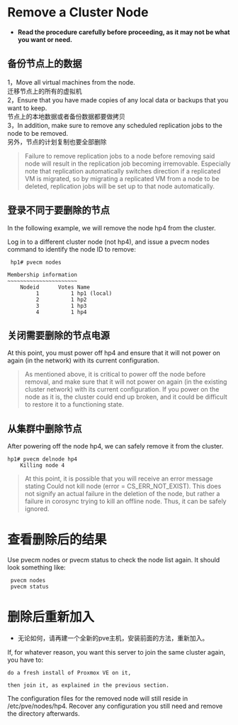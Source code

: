 #  Remove a Cluster Node 
- **Read the procedure carefully before proceeding, as it may not be what you want or need.**

  
## 备份节点上的数据
1，Move all virtual machines from the node.   
   迁移节点上的所有的虚拟机   
2，Ensure that you have made copies of any local data or backups that you want to keep.   
  节点上的本地数据或者备份数据都要做拷贝  
3，In addition, make sure to remove any scheduled replication jobs to the node to be removed.  
   另外，节点的计划复制也要全部删除  

> Failure to remove replication jobs to a node before removing said node will result in the replication job becoming irremovable. Especially note that replication automatically switches direction if a replicated VM is migrated, so by migrating a replicated VM from a node to be deleted, replication jobs will be set up to that node automatically.

## 登录不同于要删除的节点


In the following example, we will remove the node hp4 from the cluster.

Log in to a different cluster node (not hp4), and issue a pvecm nodes command to identify the node ID to remove:
```
 hp1# pvecm nodes

Membership information
~~~~~~~~~~~~~~~~~~~~~~
    Nodeid      Votes Name
         1          1 hp1 (local)
         2          1 hp2
         3          1 hp3
         4          1 hp4
```

## 关闭需要删除的节点电源
At this point, you must power off hp4 and ensure that it will not power on again (in the network) with its current configuration.
>As mentioned above, it is critical to power off the node before removal, and make sure that it will not power on again (in the existing cluster network) with its current configuration. If you power on the node as it is, the cluster could end up broken, and it could be difficult to restore it to a functioning state.

## 从集群中删除节点
After powering off the node hp4, we can safely remove it from the cluster.
```
hp1# pvecm delnode hp4
    Killing node 4
```
>At this point, it is possible that you will receive an error message stating Could not kill node (error = CS_ERR_NOT_EXIST). This does not signify an actual failure in the deletion of the node, but rather a failure in corosync trying to kill an offline node. Thus, it can be safely ignored.
>
# 查看删除后的结果
Use pvecm nodes or pvecm status to check the node list again. It should look something like:
```
 pvecm nodes
 pvecm status
```

# 删除后重新加入
- 无论如何，请再建一个全新的pve主机，安装前面的方法，重新加入。

If, for whatever reason, you want this server to join the same cluster again, you have to:

    do a fresh install of Proxmox VE on it,

    then join it, as explained in the previous section.

The configuration files for the removed node will still reside in /etc/pve/nodes/hp4. 
Recover any configuration you still need and remove the directory afterwards.
